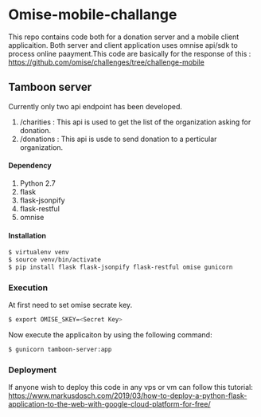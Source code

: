 # Omise-mobile-challange
This repo contains code both for a donation server and a mobile client applicaition. Both server and client application uses omnise api/sdk to process online paayment.This code are basically for the response of this : https://github.com/omise/challenges/tree/challenge-mobile

## Tamboon server
Currently only two api endpoint has been developed.
1. /charities : This api is used to get the list of the organization asking for donation. 
2. /donations : This api is usde to send donation to a perticular organization.

#### Dependency
1. Python 2.7
2. flask
3. flask-jsonpify
4. flask-restful
5. omnise

#### Installation
```sh
$ virtualenv venv
$ source venv/bin/activate
$ pip install flask flask-jsonpify flask-restful omise gunicorn
```

### Execution
At first need to set omise secrate key.
```sh
$ export OMISE_SKEY=<Secret Key>
```

Now execute the applicaiton by using the following command:
```sh
$ gunicorn tamboon-server:app
```
### Deployment
If anyone wish to deploy this code in any vps or vm can follow this tutorial:
https://www.markusdosch.com/2019/03/how-to-deploy-a-python-flask-application-to-the-web-with-google-cloud-platform-for-free/

